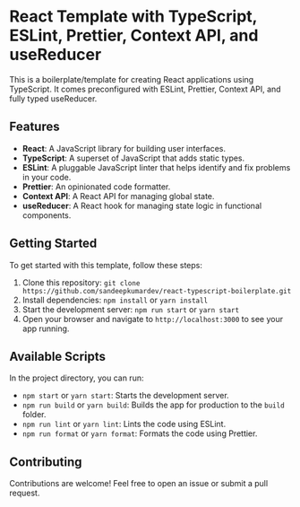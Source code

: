 # React Template with TypeScript, ESLint, Prettier, Context API, and useReducer

This is a boilerplate/template for creating React applications using TypeScript. It comes preconfigured with ESLint, Prettier, Context API, and fully typed useReducer.

## Features

- **React**: A JavaScript library for building user interfaces.
- **TypeScript**: A superset of JavaScript that adds static types.
- **ESLint**: A pluggable JavaScript linter that helps identify and fix problems in your code.
- **Prettier**: An opinionated code formatter.
- **Context API**: A React API for managing global state.
- **useReducer**: A React hook for managing state logic in functional components.

## Getting Started

To get started with this template, follow these steps:

1. Clone this repository: `git clone https://github.com/sandeepkumardev/react-typescript-boilerplate.git`
2. Install dependencies: `npm install` or `yarn install`
3. Start the development server: `npm run start` or `yarn start`
4. Open your browser and navigate to `http://localhost:3000` to see your app running.

## Available Scripts

In the project directory, you can run:

- `npm start` or `yarn start`: Starts the development server.
- `npm run build` or `yarn build`: Builds the app for production to the `build` folder.
- `npm run lint` or `yarn lint`: Lints the code using ESLint.
- `npm run format` or `yarn format`: Formats the code using Prettier.

## Contributing

Contributions are welcome! Feel free to open an issue or submit a pull request.
